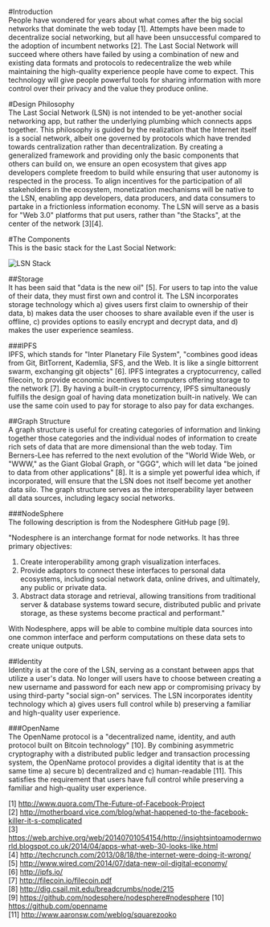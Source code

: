 #Introduction  
People have wondered for years about what comes after the big social networks that dominate the web today [1]. Attempts have been made to decentralize social networking, but all have been unsuccessful compared to the adoption of incumbent networks [2]. The Last Social Network will succeed where others have failed by using a combination of new and existing data formats and protocols to redecentralize the web while maintaining the high-quality experience people have come to expect. This technology will give people powerful tools for sharing information with more control over their privacy and the value they produce online.  

#Design Philosophy  
The Last Social Network (LSN) is not intended to be yet-another social networking app, but rather the underlying plumbing which connects apps together. This philosophy is guided by the realization that the Internet itself is a social network, albeit one governed by protocols which have trended towards centralization rather than decentralization. By creating a generalized framework and providing only the basic components that others can build on, we ensure an open ecosystem that gives app developers complete freedom to build while ensuring that user autonomy is respected in the process. To align incentives for the participation of all stakeholders in the ecosystem, monetization mechanisms will be native to the LSN, enabling app developers, data producers, and data consumers to partake in a frictionless information economy. The LSN will serve as a basis for "Web 3.0" platforms that put users, rather than "the Stacks", at the center of the network [3][4].  

#The Components  
This is the basic stack for the Last Social Network:

![LSN Stack](https://p2pconnectsus.files.wordpress.com/2015/02/lsnstack.png)
   

##Storage  
It has been said that "data is the new oil" [5]. For users to tap into the value of their data, they must first own and control it. The LSN incorporates storage technology which a) gives users first claim to ownership of their data, b) makes data the user chooses to share available even if the user is offline, c) provides options to easily encrypt and decrypt data, and d) makes the user experience seamless.  

###IPFS  
IPFS, which stands for "Inter Planetary File System", "combines good ideas from Git, BitTorrent, Kademlia, SFS, and the Web. It is like a single bittorrent swarm, exchanging git objects" [6]. IPFS integrates a cryptocurrency, called filecoin, to provide economic incentives to computers offering storage to the network [7]. By having a built-in cryptocurrency, IPFS simultaneously fulfills the design goal of having data monetization built-in natively. We can use the same coin used to pay for storage to also pay for data exchanges.  

##Graph Structure  
A graph structure is useful for creating categories of information and linking together those categories and the individual nodes of information to create rich sets of data that are more dimensional than the web today. Tim Berners-Lee has referred to the next evolution of the "World Wide Web, or "WWW," as the Giant Global Graph, or "GGG", which will let data "be joined to data from other applications" [8]. It is a simple yet powerful idea which, if incorporated, will ensure that the LSN does not itself become yet another data silo. The graph structure serves as the interoperability layer between all data sources, including legacy social networks.  

###NodeSphere  
The following description is from the Nodesphere GitHub page [9].  

"Nodesphere is an interchange format for node networks. It has three primary objectives:  

1. Create interoperability among graph visualization interfaces.  
2. Provide adaptors to connect these interfaces to personal data ecosystems, including social network data, online drives, and ultimately, any public or private data.  
3. Abstract data storage and retrieval, allowing transitions from traditional server & database systems toward secure, distributed public and private storage, as these systems become practical and performant."  

With Nodesphere, apps will be able to combine multiple data sources into one common interface and perform computations on these data sets to create unique outputs.   

##Identity  
Identity is at the core of the LSN, serving as a constant between apps that utilize a user's data. No longer will users have to choose between creating a new username and password for each new app or compromising privacy by using third-party "social sign-on" services. The LSN incorporates identity technology which a) gives users full control while b) preserving a familiar and high-quality user experience.  

###OpenName  
The OpenName protocol is a "decentralized name, identity, and auth protocol built on Bitcoin technology" [10]. By combining asymmetric cryptography with a distributed public ledger and transaction processing system, the OpenName protocol provides a digital identity that is at the same time a) secure b) decentralized and c) human-readable [11]. This satisfies the requirement that users have full control while preserving a familiar and high-quality user experience.  


[1] <http://www.quora.com/The-Future-of-Facebook-Project>  
[2] <http://motherboard.vice.com/blog/what-happened-to-the-facebook-killer-it-s-complicated>  
[3] <https://web.archive.org/web/20140701054154/http://insightsintoamodernworld.blogspot.co.uk/2014/04/apps-what-web-30-looks-like.html>  
[4] <http://techcrunch.com/2013/08/18/the-internet-were-doing-it-wrong/>  
[5] <http://www.wired.com/2014/07/data-new-oil-digital-economy/>  
[6] <http://ipfs.io/>  
[7] <http://filecoin.io/filecoin.pdf>  
[8] <http://dig.csail.mit.edu/breadcrumbs/node/215>  
[9] <https://github.com/nodesphere/nodesphere#nodesphere> 
[10] <https://github.com/openname>  
[11] <http://www.aaronsw.com/weblog/squarezooko>   